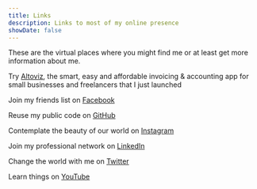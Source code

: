 ```yaml
---
title: Links
description: Links to most of my online presence
showDate: false
---
```


These are the virtual places where you might find me or at least get more information about me.

Try [Altoviz](https://altoviz.com), the smart, easy and affordable invoicing & accounting app for small businesses and freelancers that I just launched

Join my friends list on [Facebook](https://facebook.com/danvy)

Reuse my public code on [GitHub](https://github.com/danvy)

Contemplate the beauty of our world on [Instagram](https://instagram.com/adanvy)

Join my professional network on [LinkedIn](http://https;://linkedin.com/in/danvy)

Change the world with me on [Twitter](https://twitter.com/danvy)

Learn things on [YouTube](https://youtube.com/danvy)
